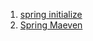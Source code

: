 1. [spring initialize](https://start.spring.io)
2. [Spring Maeven](https://spring.io/guides/gs/maven/)
